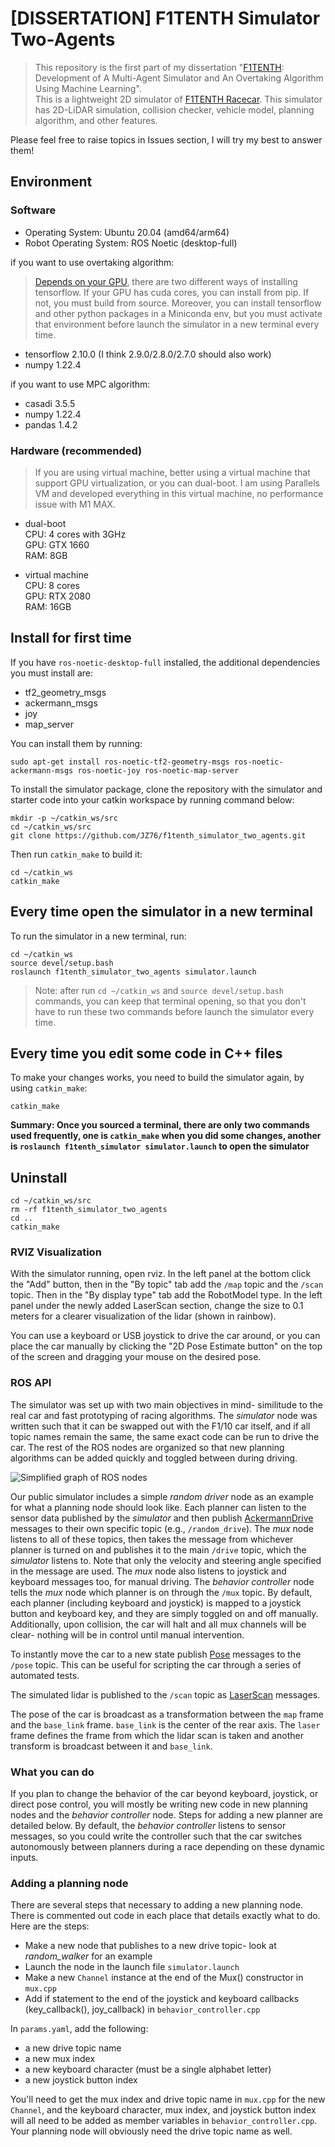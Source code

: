 # [DISSERTATION] F1TENTH Simulator Two-Agents


> This repository is the first part of my dissertation "[F1TENTH](https://f1tenth.org/index.html): Development of A Multi-Agent Simulator and An Overtaking Algorithm Using Machine Learning".  
> This is a lightweight 2D simulator of [F1TENTH Racecar](https://f1tenth.org/index.html). This simulator has 2D-LiDAR simulation, collision checker, vehicle model, planning algorithm, and other features.

Please feel free to raise topics in Issues section, I will try my best to answer them!


## Environment


### Software


- Operating System: Ubuntu 20.04 (amd64/arm64)
- Robot Operating System: ROS Noetic (desktop-full)     
    
if you want to use overtaking algorithm:   
> [Depends on your GPU](https://www.tensorflow.org/install/pip#hardware_requirements), there are two different ways of installing tensorflow. If your GPU has cuda cores, you can install from pip. If not, you must build from source. Moreover, you can install tensorflow and other python packages in a Miniconda env, but you must activate that environment before launch the simulator in a new terminal every time.
- tensorflow 2.10.0 (I think 2.9.0/2.8.0/2.7.0 should also work)
- numpy 1.22.4

if you want to use MPC algorithm:

- casadi 3.5.5
- numpy 1.22.4
- pandas 1.4.2


### Hardware (recommended)


> If you are using virtual machine, better using a virtual machine that support GPU virtualization, or you can dual-boot. I am using Parallels VM and developed everything in this virtual machine, no performance issue with M1 MAX.

- dual-boot  
CPU: 4 cores with 3GHz  
GPU: GTX 1660  
RAM: 8GB

- virtual machine   
CPU: 8 cores    
GPU: RTX 2080   
RAM: 16GB   

## Install for first time

If you have ```ros-noetic-desktop-full``` installed, the additional dependencies you must install are:

- tf2_geometry_msgs
- ackermann_msgs
- joy
- map_server

You can install them by running:

    sudo apt-get install ros-noetic-tf2-geometry-msgs ros-noetic-ackermann-msgs ros-noetic-joy ros-noetic-map-server


To install the simulator package, clone the repository with the simulator and starter code into your catkin workspace by running command below:

    mkdir -p ~/catkin_ws/src
    cd ~/catkin_ws/src
    git clone https://github.com/JZ76/f1tenth_simulator_two_agents.git
    
Then run ```catkin_make``` to build it:

    cd ~/catkin_ws
    catkin_make


## Every time open the simulator in a new terminal


To run the simulator in a new terminal, run:

    cd ~/catkin_ws
    source devel/setup.bash
    roslaunch f1tenth_simulator_two_agents simulator.launch

> Note: after run `cd ~/catkin_ws` and `source devel/setup.bash` commands, you can keep that terminal opening, so that you don't have to run these two commands before launch the simulator every time.


## Every time you edit some code in C++ files


To make your changes works, you need to build the simulator again, by using `catkin_make`:

    catkin_make

**Summary: Once you sourced a terminal, there are only two commands used frequently, one is `catkin_make` when you did some changes, another is `roslaunch f1tenth_simulator simulator.launch` to open the simulator**


## Uninstall

    cd ~/catkin_ws/src
    rm -rf f1tenth_simulator_two_agents
    cd ..
    catkin_make
    

### RVIZ Visualization

With the simulator running, open rviz.
In the left panel at the bottom click the "Add" button, then in the "By topic" tab add the ```/map``` topic and the ```/scan``` topic.
Then in the "By display type" tab add the RobotModel type.
In the left panel under the newly added LaserScan section, change the size to 0.1 meters for a clearer visualization of the lidar (shown in rainbow).

You can use a keyboard or USB joystick to drive the car around, or you can place the car manually by clicking the "2D Pose Estimate button" on the top of the screen and dragging your mouse on the desired pose.

### ROS API

The simulator was set up with two main objectives in mind- similitude to the real car and fast prototyping of racing algorithms. The *simulator* node was written such that it can be swapped out with the F1/10 car itself, and if all topic names remain the same, the same exact code can be run to drive the car. The rest of the ROS nodes are organized so that new planning algorithms can be added quickly and toggled between during driving.

![Simplified graph of ROS nodes](https://github.com/f1tenth/f1tenth_simulator/blob/master/media/sim_graph_public.png)

Our public simulator includes a simple *random driver* node as an example for what a planning node should look like. Each planner can listen to the sensor data published by the *simulator* and then publish [AckermannDrive](http://docs.ros.org/melodic/api/ackermann_msgs/html/msg/AckermannDrive.html) messages to their own specific topic (e.g., ```/random_drive```). The *mux* node listens to all of these topics, then takes the message from whichever planner is turned on and publishes it to the main ```/drive``` topic, which the *simulator* listens to. Note that only the velocity and steering angle specified in the message are used. The *mux* node also listens to joystick and keyboard messages too, for manual driving.
The *behavior controller* node tells the *mux* node which planner is on through the ```/mux``` topic. By default, each planner (including keyboard and joystick) is mapped to a joystick button and keyboard key, and they are simply toggled on and off manually. 
Additionally, upon collision, the car will halt and all mux channels will be clear- nothing will be in control until manual intervention.

To instantly move the car to a new state publish [Pose](http://docs.ros.org/melodic/api/geometry_msgs/html/msg/Pose.html) messages to the ```/pose``` topic. This can be useful for scripting the car through a series of automated tests.

The simulated lidar is published to the ```/scan``` topic as [LaserScan](http://docs.ros.org/melodic/api/sensor_msgs/html/msg/LaserScan.html) messages.

The pose of the car is broadcast as a transformation between the ```map``` frame and the ```base_link``` frame. ```base_link``` is the center of the rear axis. The ```laser``` frame defines the frame from which the lidar scan is taken and another transform is broadcast between it and ```base_link```.

### What you can do

If you plan to change the behavior of the car beyond keyboard, joystick, or direct pose control, you will mostly be writing new code in new planning nodes and the *behavior controller* node. Steps for adding a new planner are detailed below. By default, the *behavior controller* listens to sensor messages, so you could write the controller such that the car switches autonomously between planners during a race depending on these dynamic inputs.

### Adding a planning node

There are several steps that necessary to adding a new planning node. There is commented out code in each place that details exactly what to do. Here are the steps:

* Make a new node that publishes to a new drive topic- look at *random_walker* for an example
* Launch the node in the launch file ```simulator.launch```
* Make a new ```Channel``` instance at the end of the Mux() constructor in ```mux.cpp```
* Add if statement to the end of the joystick and keyboard callbacks (key\_callback(), joy\_callback) in ```behavior_controller.cpp```

In ```params.yaml```, add the following:

* a new drive topic name
* a new mux index
* a new keyboard character (must be a single alphabet letter)
* a new joystick button index

You'll need to get the mux index and drive topic name in ```mux.cpp``` for the new ```Channel```, and the keyboard character, mux index, and joystick button index will all need to be added as member variables in ```behavior_controller.cpp```. Your planning node will obviously need the drive topic name as well.



